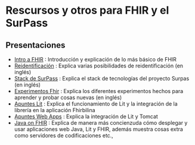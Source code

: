 # Rescursos y otros para FHIR y el SurPass



## Presentaciones

* [Intro a FHIR](https://surpass-hulafe.gitlab.io/fhir-bases/) : Introducción y explicación de lo más básico de FHIR
* [Reidentificación](https://llucbrell.github.io/reidentification-reveal/) : Explica varias posibilidades de reidentificación (en inglés) 
* [Stack de SurPass](https://llucbrell.github.io/surpass-stack/) : Explica el stack de tecnologías del proyecto Surpas (en inglés)
* [Experimentos Fhir](https://llucbrell.github.io/fhir-experience/) : Explica los diferentes experimentos hechos para aprender y probar cosas nuevas (en inglés)
* [Apuntes Lit](https://github.com/hlf-pcsp/apuntes-lit) : Explica el funcionamiento de Lit y la integración de la librería en la aplicación Fhirbilina
* [Apuntes Web Apps](https://hlf-pcsp.github.io/apuntes-webapps/) : Explica la integración de Lit y Tomcat
* [Java on FHIR](https://llucbrell.github.io/java-on-fhir/) : Explica de manera más concienzuda cómo desplegar y usar aplicaciones web Java, Lit y FHIR, además muestra cosas extra como servidores de codificaciones etc.,